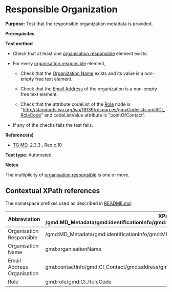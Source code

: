 # Responsible Organization

**Purpose**: Test that the responsible organization metadata is provided.

**Prerequisites**

**Test method**

* Check that at least one [organisation responsible](#organisationResponsible) element exists.

* For every [organisation responsible](#organisationResponsible) element,

    * Check that the [Organization Name](#organisationName) exists and its value is a non-empty free text element.

    * Check that the [Email Address](#emailAddress) of the organization is a non-empty free text element.

    * Check that the attribute codeList of the [Role](#role) node is "http://standards.iso.org/iso/19139/resources/gmxCodelists.xml#CI_RoleCode" and codeListValue attribute is "pointOfContact".

* If any of the checks fails the test fails.

**Reference(s)**	 

* [TG MD](./README.md#ref_TG_MD), 2.3.3 , Req c.10


**Test type**: Automated

**Notes**

The multiplicity of [organisation responsible](#organisationResponsible) is one or more.

## Contextual XPath references

The namespace prefixes used as described in [README.md](./README.md#namespaces).

Abbreviation                                   |  XPath expression (relative to /gmd:MD_Metadata/gmd:identificationInfo/gmd:MD_DataIdentification/gmd:pointOfContact/gmd:CI_ResponsibleParty)
-----------------------------------------------| -------------------------------------------------------------------------
<a name="organisationResponsible"></a> Organisation Responsible | /gmd:MD_Metadata/gmd:identificationInfo/gmd:MD_DataIdentification/gmd:pointOfContact/gmd:CI_ResponsibleParty
<a name="organisationName"></a> Organisation Name |gmd:organisationName
<a name="emailAddress"></a> Email Address Organisation | gmd:contactInfo/gmd:CI_Contact/gmd:address/gmd:CI_Address/gmd:electronicMailAddress
<a name="role"></a> Role | gmd:role/gmd:CI_RoleCode
